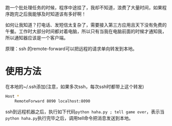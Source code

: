跑一个批处理任务的时候，程序中途挂了，我却不知道，浪费了大量时间，如果程序跑完之后我能够及时知道该有多好啊！

如何让我知道？打电话、发短信太复杂了，需要接入第三方应用且天下没有免费的午餐。工作时大部分时间都对着电脑，所以只有当我在电脑前面的时候才通知我，所以通知器应该是一个客户端。

原理：ssh 的remote-forward可以把远程的请求单向转发到本地。

# 使用方法
在本地的~/.ssh添加(注意，如果多次ssh，每次ssh时都带上这个转发)
```bash
Host *
    RemoteForward 8090 localhost:8090
```

ssh到远程机器之后，执行如下代码`python haha.py ; tell game over`，表示当`python haha.py`执行完毕之后，调用tell命令把消息发送到本地。

